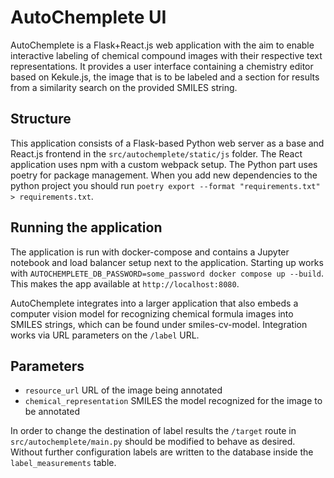 # AutoChemplete UI

AutoChemplete is a Flask+React.js web application with the aim to enable interactive labeling of chemical compound images with their respective text representations.
It provides a user interface containing a chemistry editor based on Kekule.js, the image that is to be labeled and a section for results from a similarity search on the provided SMILES string.

## Structure

This application consists of a Flask-based Python web server as a base and React.js frontend in the `src/autochemplete/static/js` folder.
The React application uses npm with a custom webpack setup. The Python part uses poetry for package management. When you add new dependencies to the python project you should run `poetry export --format "requirements.txt" > requirements.txt`.

## Running the application

The application is run with docker-compose and contains a Jupyter notebook and load balancer setup next to the application. Starting up works with `AUTOCHEMPLETE_DB_PASSWORD=some_password docker compose up --build`. This makes the app available at `http://localhost:8080`.

AutoChemplete integrates into a larger application that also embeds a computer vision model for recognizing chemical formula images into SMILES strings, which can be found under smiles-cv-model.
Integration works via URL parameters on the `/label` URL.

## Parameters

- `resource_url` URL of the image being annotated
- `chemical_representation` SMILES the model recognized for the image to be annotated

In order to change the destination of label results the `/target` route in `src/autochemplete/main.py` should be modified to behave as desired.
Without further configuration labels are written to the database inside the `label_measurements` table.
